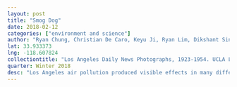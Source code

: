 ```yaml
---
layout: post
title: "Smog Dog"
date: 2018-02-12
categories: ["environment and science"]
author: "Ryan Chung, Christian De Caro, Keyu Ji, Ryan Lim, Dikshant Singh Rathore"
lat: 33.933373
lng: -118.607824
collectiontitle: "Los Angeles Daily News Photographs, 1923-1954. UCLA Library Special Collections"
quarter: Winter 2018
desc: "Los Angeles air pollution produced visible effects in many different parts of the city, including a visible layer of smog around the city hall building. These conditions created harmful living conditions as indicated by the “Smog Dog” picture."
---
```

